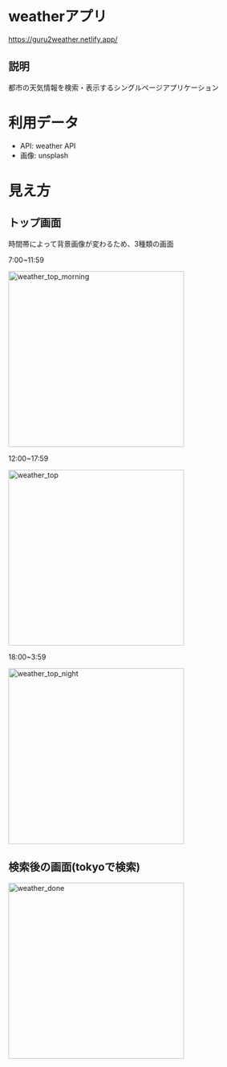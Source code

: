 # weatherアプリ
https://guru2weather.netlify.app/

## 説明
都市の天気情報を検索・表示するシングルページアプリケーション

# 利用データ
- API: weather API
- 画像: unsplash

# 見え方
## トップ画面
時間帯によって背景画像が変わるため、3種類の画面

7:00~11:59

<img width="350" alt="weather_top_morning" src="https://user-images.githubusercontent.com/32536597/146498785-3320cce5-2ab9-4db1-9e6e-4826fb73fbcc.png">

12:00~17:59

<img width="350" alt="weather_top" src="https://user-images.githubusercontent.com/32536597/146498763-6a84a7cd-e968-43f9-a155-ddc023482503.png">

18:00~3:59

<img width="350" alt="weather_top_night" src="https://user-images.githubusercontent.com/32536597/146498795-033b6f9c-7cb7-4cc1-8417-0ac233b723c7.png">

## 検索後の画面(tokyoで検索)

<img width="350" alt="weather_done" src="https://user-images.githubusercontent.com/32536597/146498771-43580a62-ccb7-4187-ba8c-47e709abdd8a.png">
